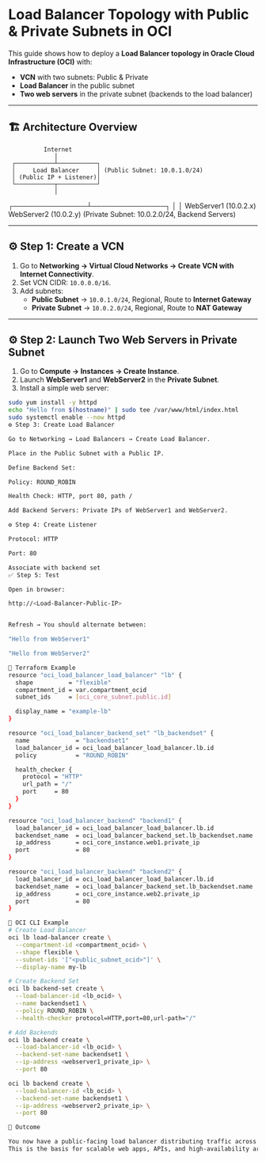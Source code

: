 # Load Balancer Topology with Public & Private Subnets in OCI  

This guide shows how to deploy a **Load Balancer topology in Oracle Cloud Infrastructure (OCI)** with:  
- **VCN** with two subnets: Public & Private  
- **Load Balancer** in the public subnet  
- **Two web servers** in the private subnet (backends to the load balancer)  

---

## 🏗️ Architecture Overview  

              Internet
                 │
     ┌───────────┴───────────┐
     │     Load Balancer     │ (Public Subnet: 10.0.1.0/24)
     │ (Public IP + Listener)│
     └───────────┬───────────┘
                 │
 ┌───────────────┴───────────────┐
 │                               │
WebServer1 (10.0.2.x) WebServer2 (10.0.2.y)
(Private Subnet: 10.0.2.0/24, Backend Servers)

---

## ⚙️ Step 1: Create a VCN  

1. Go to **Networking → Virtual Cloud Networks → Create VCN with Internet Connectivity**.  
2. Set VCN CIDR: `10.0.0.0/16`.  
3. Add subnets:  
   - **Public Subnet** → `10.0.1.0/24`, Regional, Route to **Internet Gateway**  
   - **Private Subnet** → `10.0.2.0/24`, Regional, Route to **NAT Gateway**  

---

## ⚙️ Step 2: Launch Two Web Servers in Private Subnet  

1. Go to **Compute → Instances → Create Instance**.  
2. Launch **WebServer1** and **WebServer2** in the **Private Subnet**.  
3. Install a simple web server:  

```bash
sudo yum install -y httpd
echo "Hello from $(hostname)" | sudo tee /var/www/html/index.html
sudo systemctl enable --now httpd
⚙️ Step 3: Create Load Balancer

Go to Networking → Load Balancers → Create Load Balancer.

Place in the Public Subnet with a Public IP.

Define Backend Set:

Policy: ROUND_ROBIN

Health Check: HTTP, port 80, path /

Add Backend Servers: Private IPs of WebServer1 and WebServer2.

⚙️ Step 4: Create Listener

Protocol: HTTP

Port: 80

Associate with backend set
✅ Step 5: Test

Open in browser:

http://<Load-Balancer-Public-IP>


Refresh → You should alternate between:

"Hello from WebServer1"

"Hello from WebServer2"

🔹 Terraform Example
resource "oci_load_balancer_load_balancer" "lb" {
  shape          = "flexible"
  compartment_id = var.compartment_ocid
  subnet_ids     = [oci_core_subnet.public.id]

  display_name = "example-lb"
}

resource "oci_load_balancer_backend_set" "lb_backendset" {
  name             = "backendset1"
  load_balancer_id = oci_load_balancer_load_balancer.lb.id
  policy           = "ROUND_ROBIN"

  health_checker {
    protocol = "HTTP"
    url_path = "/"
    port     = 80
  }
}

resource "oci_load_balancer_backend" "backend1" {
  load_balancer_id = oci_load_balancer_load_balancer.lb.id
  backendset_name  = oci_load_balancer_backend_set.lb_backendset.name
  ip_address       = oci_core_instance.web1.private_ip
  port             = 80
}

resource "oci_load_balancer_backend" "backend2" {
  load_balancer_id = oci_load_balancer_load_balancer.lb.id
  backendset_name  = oci_load_balancer_backend_set.lb_backendset.name
  ip_address       = oci_core_instance.web2.private_ip
  port             = 80
}

🔹 OCI CLI Example
# Create Load Balancer
oci lb load-balancer create \
  --compartment-id <compartment_ocid> \
  --shape flexible \
  --subnet-ids '["<public_subnet_ocid>"]' \
  --display-name my-lb

# Create Backend Set
oci lb backend-set create \
  --load-balancer-id <lb_ocid> \
  --name backendset1 \
  --policy ROUND_ROBIN \
  --health-checker protocol=HTTP,port=80,url-path="/"

# Add Backends
oci lb backend create \
  --load-balancer-id <lb_ocid> \
  --backend-set-name backendset1 \
  --ip-address <webserver1_private_ip> \
  --port 80

oci lb backend create \
  --load-balancer-id <lb_ocid> \
  --backend-set-name backendset1 \
  --ip-address <webserver2_private_ip> \
  --port 80

🎯 Outcome

You now have a public-facing load balancer distributing traffic across two private web servers in OCI 🚀.
This is the basis for scalable web apps, APIs, and high-availability architectures.

